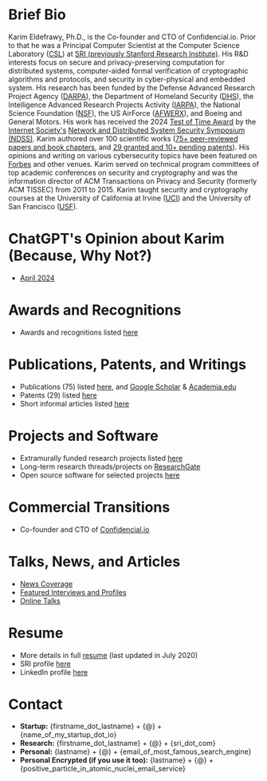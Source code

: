 # Brief Bio
Karim Eldefrawy, Ph.D., is the Co-founder and CTO of Confidencial.io. Prior to that he was a Principal Computer Scientist at the Computer Science Laboratory ([CSL](http://www.csl.sri.com/)) at [SRI (previously Stanford Research Institute)](https://www.sri.com/). His R&D interests focus on secure and privacy-preserving computation for distributed systems, computer-aided formal verification of cryptographic algorithms and protocols, and security in cyber-physical and embedded system. His research has been funded by the Defense Advanced Research Project Agency ([DARPA](https://www.darpa.mil/)), the Department of Homeland Security ([DHS](https://www.dhs.gov/science-and-technology)), the Intelligence Advanced Research Projects Activity ([IARPA](https://www.iarpa.gov/)), the National Science Foundation ([NSF](https://www.nsf.gov)), the US AirForce ([AFWERX](https://www.afwerx.af.mil)), and Boeing and General Motors. His work has received the 2024 [Test of Time Award](https://www.ndss-symposium.org/ndss-test-of-time-award/) by the [Internet Society's](https://www.internetsociety.org/) [Network and Distributed System Security Symposium (NDSS)](https://www.ndss-symposium.org/). Karim authored over 100 scientific works ([75+ peer-reviewed papers and book chapters](https://keldefrawy.github.io/pubs.html), and [29 granted and 10+ pending patents](https://keldefrawy.github.io/patents.html)). His opinions and writing on various cybersecurity topics have been featured on [Forbes](https://councils.forbes.com/profile/Karim-Eldefrawy-CTO-Founder-Confidencial-io/35ea9cb7-7f3c-4fe9-a7d3-780eee7da954) and other venues. Karim served on technical program committees of top academic conferences on security and cryptography and was the information director of ACM Transactions on Privacy and Security (formerly ACM TISSEC) from 2011 to 2015. Karim taught security and cryptography courses at the University of California at Irvine ([UCI](https://www.ics.uci.edu/)) and the University of San Francisco ([USF](https://www.usfca.edu/)). 

# ChatGPT's Opinion about Karim (Because, Why Not?)
* [April 2024](https://chat.openai.com/share/659b6a18-5ac2-46b1-aef5-98fcb077ed1d)

# Awards and Recognitions
* Awards and recognitions listed [here](https://keldefrawy.github.io/awards.html)

# Publications, Patents, and Writings
* Publications (75) listed [here](https://keldefrawy.github.io/pubs.html), and [Google Scholar](http://bit.ly/2KIZaWF) & [Academia.edu](https://karimeldefrawy.academia.edu/)
* Patents (29) listed [here](https://keldefrawy.github.io/patents.html)
* Short informal articles listed [here](https://keldefrawy.github.io/thoughts.html)

# Projects and Software
* Extramurally funded research projects listed [here](https://keldefrawy.github.io/projects.html)
* Long-term research threads/projects on [ResearchGate](http://bit.ly/37tOPHZ) 
* Open source software for selected projects [here](https://keldefrawy.github.io/software.html)


# Commercial Transitions 
* Co-founder and CTO of [Confidencial.io](https://www.confidencial.io/)


# Talks, News, and Articles
* [News Coverage](https://keldefrawy.github.io/news.html)
* [Featured Interviews and Profiles](https://keldefrawy.github.io/profiles.html)
* [Online Talks](https://keldefrawy.github.io/talks.html)




# Resume
* More details in full [resume](https://keldefrawy.github.io/karim_resume.pdf) (last updated in July 2020)
* SRI profile [here](https://www.sri.com/bios/karim-eldefrawy/)
* LinkedIn profile [here](https://www.linkedin.com/pub/karim-eldefrawy/3/6b5/b70)


# Contact
* **Startup:** {firstname_dot_lastname} + {@} + {name_of_my_startup_dot_io}
* **Research:** {firstname_dot_lastname} + {@} + {sri_dot_com}
* **Personal:** {lastname} + {@} + {email_of_most_famous_search_engine}
* **Personal Encrypted (if you use it too):** {lastname} + {@} + {positive_particle_in_atomic_nuclei_email_service}














